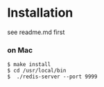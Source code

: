 # Installation

see readme.md first

### on Mac
```
$ make install
$ cd /usr/local/bin
$  ./redis-server --port 9999
```